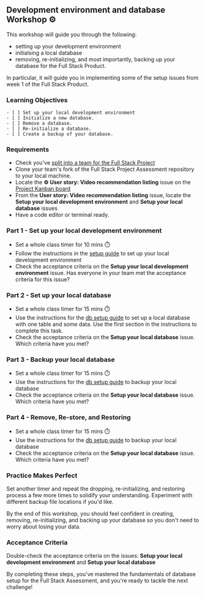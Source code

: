 ## Development environment and database Workshop ⚙️


This workshop will guide you through the following:

- setting up your development environment
- initialsing a local database
- removing, re-initializing, and most importantly, backing up your database for the Full Stack Product.

In particular, it will guide you in implementing some of the setup issues from week 1 of the Full Stack Product.

### Learning Objectives

```objectives
- [ ] Set up your local development environment
- [ ] Initialize a new database.
- [ ] Remove a database.
- [ ] Re-initialize a database.
- [ ] Create a backup of your database.
```

### Requirements

- Check you've [split into a team for the Full Stack Project](https://curriculum.codeyourfuture.io/databases/product/prep/#setup-project-teams)
- Clone your team's fork of the Full Stack Project Assessment repository to your local machine.
- Locate the **⚙️ User story: Video recommendation listing** issue on the [Project Kanban board](https://github.com/orgs/CodeYourFuture/projects/169/views/2)
- From the **User story: Video recommendation listing** issue, locate the **Setup your local development environment** and **Setup your local database** issues 
- Have a code editor or terminal ready.

### Part 1 - Set up your local development environment

- Set a whole class timer for 10 mins ⏱️
- Follow the instructions in the [setup guide](https://github.com/CodeYourFuture/Full-Stack-Project-Assessment/tree/main/guides/setup) to set up your local development environment
- Check the acceptance criteria on the **Setup your local development environment** issue. Has everyone in your team met the acceptance criteria for this issue?


### Part 2 - Set up your local database

- Set a whole class timer for 15 mins ⏱️
- Use the instructions for the [db setup guide](https://github.com/CodeYourFuture/Full-Stack-Project-Assessment/tree/main/guides/db-setup) to set up a local database with one table and some data. Use the first section in the instructions to complete this task.
- Check the acceptance criteria on the **Setup your local database** issue. Which criteria have you met?


### Part 3 - Backup your local database

- Set a whole class timer for 15 mins ⏱️
- Use the instructions for the [db setup guide](https://github.com/CodeYourFuture/Full-Stack-Project-Assessment/tree/main/guides/db-setup) to backup your local database
- Check the acceptance criteria on the **Setup your local database** issue. Which criteria have you met?


### Part 4 - Remove, Re-store, and Restoring

- Set a whole class timer for 15 mins ⏱️
- Use the instructions for the [db setup guide](https://github.com/CodeYourFuture/Full-Stack-Project-Assessment/tree/main/guides/db-setup) to backup your local database
- Check the acceptance criteria on the **Setup your local database** issue. Which criteria have you met?


### Practice Makes Perfect

Set another timer and repeat the dropping, re-initializing, and restoring process a few more times to solidify your understanding. Experiment with different backup file locations if you'd like.

By the end of this workshop, you should feel confident in creating, removing, re-initializing, and backing up your database so you don't need to worry about losing your data.

### Acceptance Criteria

Double-check the acceptance criteria on the issues: **Setup your local development environment** and **Setup your local database**

By completing these steps, you've mastered the fundamentals of database setup for the Full Stack Assessment, and you're ready to tackle the next challenge!
